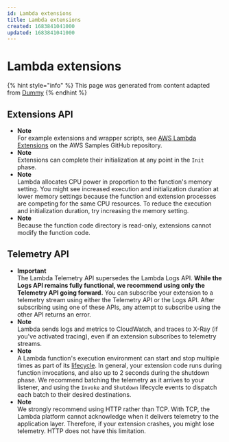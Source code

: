 ```yaml
---
id: Lambda extensions
title: Lambda extensions
created: 1683841041000
updated: 1683841041000
---
```

# Lambda extensions
{% hint style="info" %}
This page was generated from content adapted from [Dummy](https://docs.aws.amazon.com/ec2/index.html)
{% endhint %}
## Extensions API

- **Note**  
For example extensions and wrapper scripts, see [AWS Lambda Extensions](https://github.com/aws-samples/aws-lambda-extensions) on the AWS Samples GitHub repository\.
- **Note**  
Extensions can complete their initialization at any point in the `Init` phase\.
- **Note**  
Lambda allocates CPU power in proportion to the function's memory setting\. You might see increased execution and initialization duration at lower memory settings because the function and extension processes are competing for the same CPU resources\. To reduce the execution and initialization duration, try increasing the memory setting\.
- **Note**  
Because the function code directory is read\-only, extensions cannot modify the function code\.


## Telemetry API

- **Important**  
The Lambda Telemetry API supersedes the Lambda Logs API\. **While the Logs API remains fully functional, we recommend using only the Telemetry API going forward\.** You can subscribe your extension to a telemetry stream using either the Telemetry API or the Logs API\. After subscribing using one of these APIs, any attempt to subscribe using the other API returns an error\.
- **Note**  
Lambda sends logs and metrics to CloudWatch, and traces to X\-Ray \(if you've activated tracing\), even if an extension subscribes to telemetry streams\.
- **Note**  
A Lambda function's execution environment can start and stop multiple times as part of its [lifecycle](runtimes-extensions-api.md#runtimes-extensions-api-lifecycle)\. In general, your extension code runs during function invocations, and also up to 2 seconds during the shutdown phase\. We recommend batching the telemetry as it arrives to your listener, and using the `Invoke` and `Shutdown` lifecycle events to dispatch each batch to their desired destinations\.
- **Note**  
We strongly recommend using HTTP rather than TCP\. With TCP, the Lambda platform cannot acknowledge when it delivers telemetry to the application layer\. Therefore, if your extension crashes, you might lose telemetry\. HTTP does not have this limitation\.

